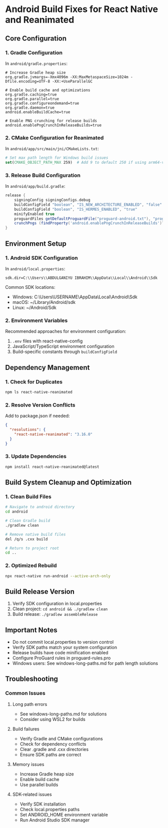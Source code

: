 # Android Build Fixes for React Native and Reanimated

## Core Configuration

### 1. Gradle Configuration
In `android/gradle.properties`:
```properties
# Increase Gradle heap size
org.gradle.jvmargs=-Xmx4096m -XX:MaxMetaspaceSize=1024m -Dfile.encoding=UTF-8 -XX:+UseParallelGC

# Enable build cache and optimizations
org.gradle.caching=true
org.gradle.parallel=true
org.gradle.configureondemand=true
org.gradle.daemon=true
android.enableBuildCache=true

# Enable PNG crunching for release builds
android.enablePngCrunchInReleaseBuilds=true
```

### 2. CMake Configuration for Reanimated
In `android/app/src/main/jni/CMakeLists.txt`:
```cmake
# Set max path length for Windows build issues
set(CMAKE_OBJECT_PATH_MAX 259)  # Add 9 to default 250 if using arm64-v8a
```

### 3. Release Build Configuration
In `android/app/build.gradle`:
```gradle
release {
    signingConfig signingConfigs.debug
    buildConfigField "boolean", "IS_NEW_ARCHITECTURE_ENABLED", "false"
    buildConfigField "boolean", "IS_HERMES_ENABLED", "true"
    minifyEnabled true
    proguardFiles getDefaultProguardFile("proguard-android.txt"), "proguard-rules.pro"
    crunchPngs (findProperty('android.enablePngCrunchInReleaseBuilds')?.toBoolean() ?: true)
}
```

## Environment Setup

### 1. Android SDK Configuration
In `android/local.properties`:
```properties
sdk.dir=C:\\Users\\ABDULGANIYU IBRAHIM\\AppData\\Local\\Android\\Sdk
```

Common SDK locations:
- Windows: C:\Users\USERNAME\AppData\Local\Android\Sdk
- macOS: ~/Library/Android/sdk
- Linux: ~/Android/Sdk

### 2. Environment Variables
Recommended approaches for environment configuration:
1. `.env` files with react-native-config
2. JavaScript/TypeScript environment configuration
3. Build-specific constants through `buildConfigField`

## Dependency Management

### 1. Check for Duplicates
```bash
npm ls react-native-reanimated
```

### 2. Resolve Version Conflicts
Add to package.json if needed:
```json
{
  "resolutions": {
    "react-native-reanimated": "3.16.0"
  }
}
```

### 3. Update Dependencies
```bash
npm install react-native-reanimated@latest
```

## Build System Cleanup and Optimization

### 1. Clean Build Files
```bash
# Navigate to android directory
cd android

# Clean Gradle build
./gradlew clean

# Remove native build files
del /q/s .cxx build

# Return to project root
cd ..
```

### 2. Optimized Rebuild
```bash
npx react-native run-android --active-arch-only
```

## Build Release Version
1. Verify SDK configuration in local.properties
2. Clean project: `cd android && ./gradlew clean`
3. Build release: `./gradlew assembleRelease`

## Important Notes
- Do not commit local.properties to version control
- Verify SDK paths match your system configuration
- Release builds have code minification enabled
- Configure ProGuard rules in proguard-rules.pro
- Windows users: See windows-long-paths.md for path length solutions

## Troubleshooting

### Common Issues
1. Long path errors
   - See windows-long-paths.md for solutions
   - Consider using WSL2 for builds

2. Build failures
   - Verify Gradle and CMake configurations
   - Check for dependency conflicts
   - Clear .gradle and .cxx directories
   - Ensure SDK paths are correct

3. Memory issues
   - Increase Gradle heap size
   - Enable build cache
   - Use parallel builds

4. SDK-related issues
   - Verify SDK installation
   - Check local.properties paths
   - Set ANDROID_HOME environment variable
   - Run Android Studio SDK manager
